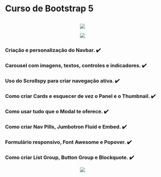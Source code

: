 <h1 style="display: inline-block;" align="center">Curso de Bootstrap 5</h1>  

<p align="center">
<img src="http://img.shields.io/static/v1?label=STATUS&message=FINALIZADO&color=RED&style=for-the-badge">
</p>

<p align="center">
<img src="https://img.shields.io/website-up-down-green-red/http/monip.org.svg">
</p>
 
##
### Criação e personalização do Navbar. ✔️
### Carousel com imagens, textos, controles e indicadores. ✔️
### Uso do Scrollspy para criar navegação ativa. ✔️
### Como criar Cards e esquecer de vez o Panel e o Thumbnail. ✔️
### Como usar tudo que o Modal te oferece. ✔️
### Como criar Nav Pills, Jumbotron Fluid e Embed. ✔️
### Formulário responsivo, Font Awesome e Popover. ✔️
### Como criar List Group, Button Group e Blockquote. ✔️

<p align="center">
<img src="https://img.shields.io/badge/Dúvidas%20?-lucascostadeveloper@gmail.com-1abc9c.svg">
</p>
